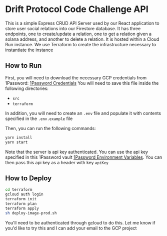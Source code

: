 # Drift Protocol Code Challenge API
This is a simple Express CRUD API Server used by our React application to store user social relations into our Firestore database.  It has three endpoints, one to create/update a relation, one to get a relation given a solana address, and another to delete a relation.  It is hosted within a Cloud Run instance.  We use Terraform to create the infrastructure necessary to instantiate the instance


## How to Run
First, you will need to download the necessary GCP credentials from 1Password:
[1Password Credentials](https://share.1password.com/s#LkidMltdU5K10WHHKrU6Htg93HpGhlO6KJpHwGa-ZDQ)
You will need to save this file inside the following directories: 
- `src`
- `terraform`

In addition, you will need to create an `.env` file and populate it with contents specified in the `.env.example` file

Then, you can run the following commands: 
```bash
yarn install 
yarn start
```

Note that the server is api key authenticated.  You can use the api key specified in this 1Password vault [1Password Environment Variables](https://share.1password.com/s#FuXbw-BdO1eCdPMQKs5mSui5KCh-ZITtFkWtbqxwj0w).  You can then pass this api key as a header with key `apiKey`

## How to Deploy

```bash 
cd terraform
gcloud auth login
terraform init
terraform plan
terraform apply
sh deploy-image-prod.sh
```

You'll need to be authenticated through gcloud to do this.  Let me know if you'd like to try this and I can add your email to the GCP project